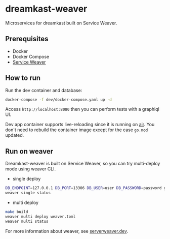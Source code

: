 # dreamkast-weaver

Microservices for dreamkast built on Service Weaver.

## Prerequisites

- Docker
- Docker Compose
- [Service Weaver](https://serviceweaver.dev/docs.html#installation)


## How to run 

Run the dev container and database:

```bash
docker-compose -f dev/docker-compose.yaml up -d
```

Access `http://localhost:8080` then you can perform tests with a graphiql UI.

Dev app container supports live-reloading since it is running on [air](https://github.com/cosmtrek/air).
You don't need to rebuild the container image except for the case `go.mod` updated.


## Run on weaver

Dreamkast-weaver is built on Service Weaver, so you can try multi-deploy mode using weaver CLI.

- single deploy

```bash
DB_ENDPOINT=127.0.0.1 DB_PORT=13306 DB_USER=user DB_PASSWORD=password go run ./cmd/serve/main.go
weaver single status
```
-  multi deploy

```bash
make build
weaver multi deploy weaver.toml
weaver multi status
```

For more information about weaver, see [serverweaver.dev](https://serviceweaver.dev/docs.html).

